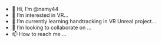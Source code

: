 - 👋 Hi, I’m @namy44
- 👀 I’m interested in VR...
- 🌱 I’m currently learning handtracking in VR Unreal project...
- 💞️ I’m looking to collaborate on ...
- 📫 How to reach me ...

<!---
namy44/namy44 is a ✨ special ✨ repository because its `README.md` (this file) appears on your GitHub profile.
You can click the Preview link to take a look at your changes.
--->
